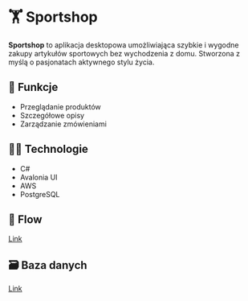 # 🏋️ Sportshop

**Sportshop** to aplikacja desktopowa umożliwiająca szybkie i wygodne zakupy artykułów sportowych bez wychodzenia z domu. Stworzona z myślą o pasjonatach aktywnego stylu życia.

## 🚀 Funkcje

- Przeglądanie produktów
- Szczegółowe opisy
- Zarządzanie zmówieniami

## 🧑‍💻 Technologie

- C#
- Avalonia UI
- AWS
- PostgreSQL

## 📖 Flow

[Link](https://lucid.app/lucidspark/9edb294a-635a-41d1-b574-a82a1559929c/edit?viewport_loc=333%2C-783%2C6018%2C3267%2C0_0&invitationId=inv_845b640b-abf9-4535-a644-f04a434ad9c9)

## 🗃️ Baza danych

[Link](https://dbdesigner.page.link/CkG3XqCDGpQrNk6y7)
